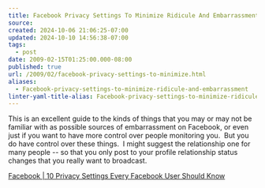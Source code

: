```yaml
---
title: Facebook Privacy Settings To Minimize Ridicule And Embarrassment
source: 
created: 2024-10-06 21:06:25-07:00
updated: 2024-10-10 14:56:38-07:00
tags:
  - post
date: 2009-02-15T01:25:00.000-08:00
published: true
url: /2009/02/facebook-privacy-settings-to-minimize.html
aliases:
  - Facebook-privacy-settings-to-minimize-ridicule-and-embarrassment
linter-yaml-title-alias: Facebook-privacy-settings-to-minimize-ridicule-and-embarrassment
---
```



This is an excellent guide to the kinds of things that you may or may not be familiar with as possible sources of embarrassment on Facebook, or even just if you want to have more control over people monitoring you.  But you do have control over these things.  I might suggest the relationship one for many people -- so that you only post to your profile relationship status changes that you really want to broadcast.  
  
[Facebook | 10 Privacy Settings Every Facebook User Should Know](https://www.facebook.com/ext/share.php?sid=76496264808&h=5Yf2o&u=CJvHr)  

  
  

<!-- ![](https://img.zemanta.com/pixy.gif?x-id=03815f2e-7224-4c02-ba8d-8f6177614bca) -->